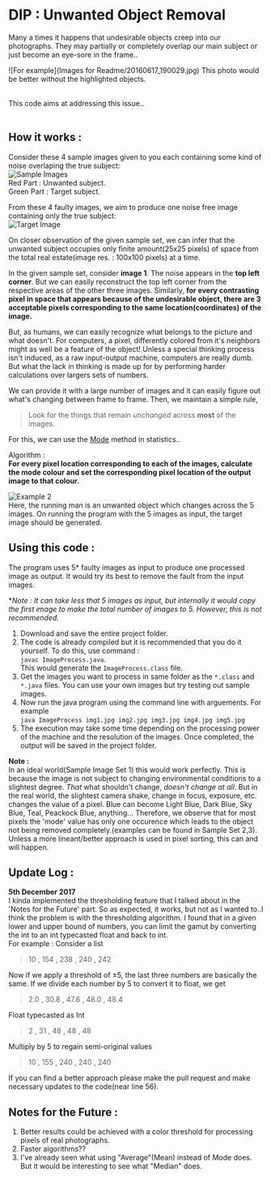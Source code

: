 # DIP : Unwanted Object Removal

Many a times it happens that undesirable objects creep into our photographs. They may partially or completely overlap our main subject or just become an eye-sore in the frame..

![For example](Images for Readme/20160617_190029.jpg)
This photo would be better without the highlighted objects.

<br>
This code aims at addressing this issue..
<br><br>

## How it works : 
Consider these 4 sample images given to you each containing some kind of noise overlaping the true subject: <br>
![Sample Images](https://lh3.googleusercontent.com/zbMqu5sKNk7xQqXc1eMw_7g6c_dBP3wrXXfZRrcSMs7jlnkw_YjJ2Da66PXp3jZAKz3DhcGUf_qi2sU7PUFFV73QgEI8U1Ef6iTn2u2X-9E0SLcqDhic4VZteCO16TakL8oXCIGvyLU5Irhzh5pO90nqKTfhdZYTvAqcJy31rx1aKi2fL5LcLulDSioMWaHaVndxDtnJPwgScJRBHdUq_cjaZ_rw2eGKatOW5_vdgNiPS4ThWoJNsxrH1aADzCWnW8xqe2pi4qpx2byJ6f_31Slk_1sAb5Dl567bxBixa3zPjmYtX6VQKgosv5OnO5IdoWBg8RDMOVBVfdqT7Du-v9Qqq7N5YMy2BrHo82QIUippkXusKuzjcbbY_kLdDB2ZTjvXiZk4QFVA7lVhheVOKsls10UQfFX4c5xM5-6dKslLAnRLx497Qkbj_Hawb7uNlWKwKiuqh5pt_s8Z6sAGkGwCf039CgUlezZmVqKqloJi9aWnzro7wSOvK1r2dZwcttfXeEtw1ji7ERuQ1qJbUzPkYblM11oInY2oydQr10aCNpI1HMwY5NyFHhrDGDvZhC21RVA_V2MmWevXtdpVAipiTyCVkhSjgN12Q6Y5wg=w400-h120-no)
<br>
Red Part : Unwanted subject.<br>
Green Part : Target subject.

From these 4 faulty images, we aim to produce one noise free image containing only the true subject: <br>
![Target Image](https://lh3.googleusercontent.com/2OdMgWVFtw-kcUDQfjJolr6ppSmgs0XKmxFTVMkrS71XY0EZi5z9OWGGhrIXKZLeZLUX0LKDNwQgs3bI_ShAK1F9Jvos_L5dq1KjFHLZTm7FLaAnrx6kYE8nVb8u-ja1D1Mh1Ht98qMLBBNxRCUAjQw0XX1gnG2hSUBzkNc_kIiYGsaLFlt5b8B_1NC-_Fq2EYKSbm-Zn7U_UhTzmRwWZtwGM00My5M9nd5bC4M4IunJFctwI0HejupRKbrxajjBkpCnZMoCd5q4cFkuz55gTLYyl_-iOTfzsxUiuSQL2CTLFC1rBeDTufuWsRy6-wVifBGWnHgIJV3ko9iYbjmZkgWJhrQKzZIsSBWujgLrDmuWbuQ2eLCLXLMFOz71MNw8sYYnjOkWH3Ti88wzL5iY_5DmrfX4K7kCrpyFt-kUZ_5RupTczh6oeeJcVWD-yjYIsaDQ6hS93uNxsVgWRCL9S0ibKF-FL0wUYcxcU_IwAGqqTTY1g-6ezMVsZ0G0xP6eUjgcFwazCQUbFWIxr0aPtiyeFa6M0_bWdwS2Bp6oVzoK1wWgK-2Hb3ZuqNSv1RCtcK43A1Oftac39W7ka7qZ-XHb_QjM-CXLgOGaGE2Sng=s100-no)

On closer observation of the given sample set, we can infer that the unwanted subject occupies only finite amount(25x25 pixels) of space from the total real estate(image res. : 100x100 pixels) at a time. 

In the given sample set, consider **image 1**. The noise appears in the **top left corner**. But we can easily reconstruct the top left corner from the respective areas of the other three images. Similarly, **for every contrasting pixel in space that appears because of the undesirable object, there are 3 acceptable pixels corresponding to the same location(coordinates) of the image.**

But, as humans, we can easily recognize what belongs to the picture and what doesn't. For computers, a pixel, differently colored from it's neighbors might as well be a feature of the object! Unless a special thinking process isn't induced, as a raw input-output machine, computers are really dumb. But what the lack in thinking is made up for by performing harder calculations over largers sets of numbers.

We can provide it with a large number of images and it can easily figure out what's changing between frame to frame.
Then, we maintain a simple rule, 
>Look for the things that remain *unchanged* across **most** of the images.<br>

For this, we can use the [Mode](https://en.wikipedia.org/wiki/Mode_(statistics)) method in statistics..

Algorithm : <br>
**For every pixel location corresponding to each of the images, calculate the mode colour and set the corresponding pixel location of the output image to that colour.**

![Example 2](https://lh3.googleusercontent.com/QW-VWHrB_KoeyhFm41RF6nzPPDdOvF8rdb_ZrxLBFgCoqSv603fcCN4K6S4ak_3vfhjNen07MLoAsup10rRUdLH76pAJML_G2BuwO-d2njbHXZLLbtgEwaC6SA8nXvA1xsoVdj0PYo8xFwWtfEKicawOZu9pkTWWNwEnnBkxHtprQlBNinrN88wh87QSY_Mno7KCIwdzzbEbiyKfJ1wWx6aohMj1KczXaRahNOd6nE05HFbrHtabf1Pbx29xRd1KQndVvbf98BOShJQoaqvFfHH6DLqUyyHXZfkdePGMbmjwDXhTDizfzteKRwPQP2pQWo9Z8gIVG5M_tfEXgccTZ8Ne0FdeT81RxvZYEHGMsj0nDbSqhqmQ-t15BNWiVuGG7UlFcUrkM5q5ZkqE9BxMvH4_Ib2FP9Isi2glBIJfeL0r_gDTFl-GkKZpmkj50NJsU2P0xZB5HT6vr0OgKO454OaXY9LPLNNG3INE5qUs9aVcry6UxLIyKEJFjA2FyqPcWPCjJnZJ8eu4UDNbwEUcbkXLyJAxUdNUfrxJ1hghUfuVuD-PRhE1_GNA1xwrDrWb6AGc17P9uF4wFazJyngwTWbLCkLThNHCzOp_vjrGMA=w499-h597-no)
<br>
Here, the running man is an unwanted object which changes across the 5 images. On running the program with the 5 images as input, the target image should be generated.



## Using this code : 
The program uses 5* faulty images as input to produce one processed image as output.
It would try its best to remove the fault from the input images.

**Note : It can take less that 5 images as input, but internally it would copy the first image to make the total number of images to 5. However, this is not recommended.* 


1. Download and save the entire project folder.
2. The code is already compiled but it is recommended that you do it yourself. To do this, use command : 
<br>`javac ImageProcess.java`.<br>
This would generate the `ImageProcess.class` file.
3. Get the images you want to process in same folder as the `*.class` and `*.java` files. You can use your own images but try testing out sample images.
4. Now run the java program using the command line with arguements. For example <br>
`java ImageProcess img1.jpg img2.jpg img3.jpg img4.jpg img5.jpg` <br>
5. The execution may take some time depending on the processing power of the machine and the resolution of the images. Once completed, the output will be saved in the project folder.

**Note :**<br> In an ideal world(Sample Image Set 1) this would work perfectly. This is because the image is not subject to changing environmental conditions to a slightest degree. *That* what shouldn't change, *doesn't change at all*. 
But in the real world, the slightest camera shake, change in focus, exposure, etc. changes the value of a pixel. Blue can become Light Blue, Dark Blue, Sky Blue, Teal, Peackock Blue, anything... Therefore, we observe that for most pixels the 'mode' value has only one occurence which leads to the object not being removed completely.(examples can be found in Sample Set 2,3). Unless a more lineant/better approach is used in pixel sorting, this can and will happen.

## Update Log : 
**5th December 2017**<br>
I kinda implemented the thresholding feature that I talked about in the 'Notes for the Future' part. So as expected, it works, but not as I wanted to..I think the problem is with the thresholding algorithm. I found that in a given lower and upper bound of numbers, you can limit the gamut by converting the int to an int typecasted float and back to int. <br>
For example : Consider a list

> 10 , 154 , 238 , 240 , 242

Now if we apply a threshold of ±5, the last three numbers are basically the same.
If we divide each number by 5 to convert it to float, we get

>2.0 , 30.8 , 47.6 , 48.0 , 48.4

Float typecasted as Int

>2 , 31 , 48 , 48 , 48 

Multiply by 5 to regain semi-original values

>10 , 155 , 240 , 240 , 240 

If you can find a better approach please make the pull request and make necessary updates to the code(near line 56).

## Notes for the Future : 
1. Better results could be achieved with a color threshold for processing pixels of real photographs.
2. Faster algorithms??
3. I've already seen what using "Average"(Mean) instead of Mode does. But it would be interesting to see what "Median" does.
